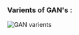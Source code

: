 ### Varients of GAN's :

![GAN varients](https://user-images.githubusercontent.com/42317258/93429083-355df680-f8de-11ea-8b13-bbcdc9598266.png)
